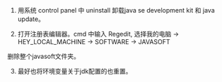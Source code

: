 1. 用系统 control panel 中 uninstall 卸载java se development kit 和 java update。

2. 打开注册表编辑器。cmd 中输入 Regedit, 选择我的电脑 -> HEY_LOCAL_MACHINE -> SOFTWARE -> JAVASOFT

删除整个javasoft文件夹。

3. 最好也将环境变量关于jdk配置的也重置。